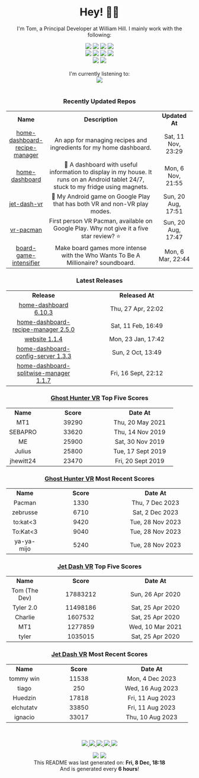 <div align='center'>
  <h1>Hey! 👋🏻 </h1>
</div>

<div align='center'>
    <p>I'm Tom, a Principal Developer at William Hill. I mainly work with the following:</p>
    <div>
      <img src="https://img.shields.io/badge/Amazon_AWS-FF9900?style=for-the-badge&logo=amazonaws&logoColor=white"/>
      <img src="https://img.shields.io/badge/Java-ED8B00?style=for-the-badge&logo=java&logoColor=white"/>
      <img src="https://img.shields.io/badge/JavaScript-323330?style=for-the-badge&logo=javascript&logoColor=F7DF1E" />
      <img src="https://img.shields.io/badge/Jest-C21325?style=for-the-badge&logo=jest&logoColor=white"/>
    </div>
    <div>
      <img src="https://img.shields.io/badge/Node.js-339933?style=for-the-badge&logo=nodedotjs&logoColor=white"/>
      <img src="https://img.shields.io/badge/Python-3776AB?style=for-the-badge&logo=python&logoColor=white"/>
      <img src="https://img.shields.io/badge/React-20232A?style=for-the-badge&logo=react&logoColor=61DAFB" />
      <img src="https://img.shields.io/badge/Sass-CC6699?style=for-the-badge&logo=sass&logoColor=white"/>
    </div>
    <div>
      <img src="https://img.shields.io/badge/TypeScript-007ACC?style=for-the-badge&logo=typescript&logoColor=white"/>
      <img src="https://img.shields.io/badge/storybook-FF4785?style=for-the-badge&logo=storybook&logoColor=white"/>
    </div>
</div>

<br/>

<div align='center'>
I'm currently listening to: <br/><img src="https:&#x2F;&#x2F;spotify-github-profile.vercel.app&#x2F;api&#x2F;view?uid&#x3D;6uewucrtqgm5qi9s7vafweivn&amp;cover_image&#x3D;true&amp;theme&#x3D;natemoo-re"/>
</div>

<br/>

<div align='center'>

### Recently Updated Repos
<table style="width: 100%;">
  <tr>
    <td style="text-align:center; font-weight: bold; width:20%;">Name</td>
    <td style="text-align:center; font-weight: bold; width:60%;">Description</td>
    <td style="text-align:center; font-weight: bold; width:20%;">Updated At</td>
  </tr>
  <tr>
    <td style="text-align:center;">
      <a href="https:&#x2F;&#x2F;github.com&#x2F;iamtomhewitt&#x2F;home-dashboard-recipe-manager">home-dashboard-recipe-manager</a>
    </td>
    <td style="text-align:center;">An app for managing recipes and ingredients for my home dashboard.</td>
    <td style="text-align:center;">Sat, 11 Nov, 23:29</td>
  </tr>
  <tr>
    <td style="text-align:center;">
      <a href="https:&#x2F;&#x2F;github.com&#x2F;iamtomhewitt&#x2F;home-dashboard">home-dashboard</a>
    </td>
    <td style="text-align:center;">🏡 A dashboard with useful information to display in my house. It runs on an Android tablet 24&#x2F;7, stuck to my fridge using magnets.</td>
    <td style="text-align:center;">Mon, 6 Nov, 21:55</td>
  </tr>
  <tr>
    <td style="text-align:center;">
      <a href="https:&#x2F;&#x2F;github.com&#x2F;iamtomhewitt&#x2F;jet-dash-vr">jet-dash-vr</a>
    </td>
    <td style="text-align:center;">🚀 My Android game on Google Play that has both VR and non-VR play modes.</td>
    <td style="text-align:center;">Sun, 20 Aug, 17:51</td>
  </tr>
  <tr>
    <td style="text-align:center;">
      <a href="https:&#x2F;&#x2F;github.com&#x2F;iamtomhewitt&#x2F;vr-pacman">vr-pacman</a>
    </td>
    <td style="text-align:center;">First person VR Pacman, available on Google Play. Why not give it a five star review? ⭐️</td>
    <td style="text-align:center;">Sun, 20 Aug, 17:47</td>
  </tr>
  <tr>
    <td style="text-align:center;">
      <a href="https:&#x2F;&#x2F;github.com&#x2F;iamtomhewitt&#x2F;board-game-intensifier">board-game-intensifier</a>
    </td>
    <td style="text-align:center;">Make board games more intense with the Who Wants To Be A Millionaire? soundboard.</td>
    <td style="text-align:center;">Mon, 6 Mar, 22:44</td>
  </tr>
</table>

### Latest Releases
<table style="width: 100%;">
   <tr>
     <td style="text-align:center; font-weight: bold; width:40%;">Release</td>
     <td style="text-align:center; font-weight: bold; width:60%;">Released At</td>
   </tr>
   <tr>
     <td style="text-align:center;">
       <a href="https:&#x2F;&#x2F;github.com&#x2F;iamtomhewitt&#x2F;home-dashboard&#x2F;releases&#x2F;tag&#x2F;6.10.3">home-dashboard 6.10.3</a>
     </td>
     <td style="text-align:center;">Thu, 27 Apr, 22:02</td>
   </tr>
   <tr>
     <td style="text-align:center;">
       <a href="https:&#x2F;&#x2F;github.com&#x2F;iamtomhewitt&#x2F;home-dashboard-recipe-manager&#x2F;releases&#x2F;tag&#x2F;2.5.0">home-dashboard-recipe-manager 2.5.0</a>
     </td>
     <td style="text-align:center;">Sat, 11 Feb, 16:49</td>
   </tr>
   <tr>
     <td style="text-align:center;">
       <a href="https:&#x2F;&#x2F;github.com&#x2F;iamtomhewitt&#x2F;website&#x2F;releases&#x2F;tag&#x2F;1.1.4">website 1.1.4</a>
     </td>
     <td style="text-align:center;">Mon, 23 Jan, 17:42</td>
   </tr>
   <tr>
     <td style="text-align:center;">
       <a href="https:&#x2F;&#x2F;github.com&#x2F;iamtomhewitt&#x2F;home-dashboard-config-server&#x2F;releases&#x2F;tag&#x2F;1.3.3">home-dashboard-config-server 1.3.3</a>
     </td>
     <td style="text-align:center;">Sun, 2 Oct, 13:49</td>
   </tr>
   <tr>
     <td style="text-align:center;">
       <a href="https:&#x2F;&#x2F;github.com&#x2F;iamtomhewitt&#x2F;home-dashboard-splitwise-manager&#x2F;releases&#x2F;tag&#x2F;1.1.7">home-dashboard-splitwise-manager 1.1.7</a>
     </td>
     <td style="text-align:center;">Fri, 16 Sept, 22:12</td>
   </tr>
</table>

### [Ghost Hunter VR](https://play.google.com/store/apps/details?id=com.SwivelChairGames.VRPacman) Top Five Scores
<table style="width: 100%;">
  <tr>
    <td style="text-align:center; font-weight: bold; width:20%;">Name</td>
    <td style="text-align:center; font-weight: bold; width:40%;">Score</td>
    <td style="text-align:center; font-weight: bold; width:40%;">Date At</td>
  </tr>
  <tr>
    <td style="text-align:center;">MT1</td>
    <td style="text-align:center;">39290</td>
    <td style="text-align:center;">Thu, 20 May 2021</td>
  </tr>
  <tr>
    <td style="text-align:center;">SEBAPRO</td>
    <td style="text-align:center;">33620</td>
    <td style="text-align:center;">Thu, 14 Nov 2019</td>
  </tr>
  <tr>
    <td style="text-align:center;">ME</td>
    <td style="text-align:center;">25900</td>
    <td style="text-align:center;">Sat, 30 Nov 2019</td>
  </tr>
  <tr>
    <td style="text-align:center;">Julius</td>
    <td style="text-align:center;">25800</td>
    <td style="text-align:center;">Tue, 17 Sept 2019</td>
  </tr>
  <tr>
    <td style="text-align:center;">jhewitt24</td>
    <td style="text-align:center;">23470</td>
    <td style="text-align:center;">Fri, 20 Sept 2019</td>
  </tr>
</table>

### [Ghost Hunter VR](https://play.google.com/store/apps/details?id=com.SwivelChairGames.VRPacman) Most Recent Scores
<table style="width: 100%;">
  <tr>
    <td style="text-align:center; font-weight: bold; width:20%;">Name</td>
    <td style="text-align:center; font-weight: bold; width:40%;">Score</td>
    <td style="text-align:center; font-weight: bold; width:40%;">Date At</td>
  </tr>
  <tr>
    <td style="text-align:center;">Pacman</td>
    <td style="text-align:center;">1330</td>
    <td style="text-align:center;">Thu, 7 Dec 2023</td>
  </tr>
  <tr>
    <td style="text-align:center;">zebrusse</td>
    <td style="text-align:center;">6710</td>
    <td style="text-align:center;">Sat, 2 Dec 2023</td>
  </tr>
  <tr>
    <td style="text-align:center;">to:kat&lt;3</td>
    <td style="text-align:center;">9420</td>
    <td style="text-align:center;">Tue, 28 Nov 2023</td>
  </tr>
  <tr>
    <td style="text-align:center;">To:Kat&lt;3</td>
    <td style="text-align:center;">9040</td>
    <td style="text-align:center;">Tue, 28 Nov 2023</td>
  </tr>
  <tr>
    <td style="text-align:center;">ya-ya-mijo</td>
    <td style="text-align:center;">5240</td>
    <td style="text-align:center;">Tue, 28 Nov 2023</td>
  </tr>
</table>

### [Jet Dash VR](https://play.google.com/store/apps/details?id=com.BlueRobotGames.JetDashVR&hl=en_GB&gl=US) Top Five Scores
<table style="width: 100%;">
  <tr>
    <td style="text-align:center; font-weight: bold; width:20%;">Name</td>
    <td style="text-align:center; font-weight: bold; width:40%;">Score</td>
    <td style="text-align:center; font-weight: bold; width:40%;">Date At</td>
  </tr>
  <tr>
    <td style="text-align:center;">Tom (The Dev)</td>
    <td style="text-align:center;">17883212</td>
    <td style="text-align:center;">Sun, 26 Apr 2020</td>
  </tr>
  <tr>
    <td style="text-align:center;">Tyler 2.0</td>
    <td style="text-align:center;">11498186</td>
    <td style="text-align:center;">Sat, 25 Apr 2020</td>
  </tr>
  <tr>
    <td style="text-align:center;">Charlie</td>
    <td style="text-align:center;">1607532</td>
    <td style="text-align:center;">Sat, 25 Apr 2020</td>
  </tr>
  <tr>
    <td style="text-align:center;">MT1</td>
    <td style="text-align:center;">1277859</td>
    <td style="text-align:center;">Wed, 10 Mar 2021</td>
  </tr>
  <tr>
    <td style="text-align:center;">tyler</td>
    <td style="text-align:center;">1035015</td>
    <td style="text-align:center;">Sat, 25 Apr 2020</td>
  </tr>
</table>

### [Jet Dash VR](https://play.google.com/store/apps/details?id=com.BlueRobotGames.JetDashVR&hl=en_GB&gl=US) Most Recent Scores
<table style="width: 100%;">
  <tr>
    <td style="text-align:center; font-weight: bold; width:20%;">Name</td>
    <td style="text-align:center; font-weight: bold; width:40%;">Score</td>
    <td style="text-align:center; font-weight: bold; width:40%;">Date At</td>
  </tr>
  <tr>
    <td style="text-align:center;">tommy win</td>
    <td style="text-align:center;">11538</td>
    <td style="text-align:center;">Mon, 4 Dec 2023</td>
  </tr>
  <tr>
    <td style="text-align:center;">tiago</td>
    <td style="text-align:center;">250</td>
    <td style="text-align:center;">Wed, 16 Aug 2023</td>
  </tr>
  <tr>
    <td style="text-align:center;">Huedzin</td>
    <td style="text-align:center;">17818</td>
    <td style="text-align:center;">Fri, 11 Aug 2023</td>
  </tr>
  <tr>
    <td style="text-align:center;">elchutatv</td>
    <td style="text-align:center;">33850</td>
    <td style="text-align:center;">Fri, 11 Aug 2023</td>
  </tr>
  <tr>
    <td style="text-align:center;">ignacio</td>
    <td style="text-align:center;">33017</td>
    <td style="text-align:center;">Thu, 10 Aug 2023</td>
  </tr>
</table>

</div>

<p/>
<br/>

<div align='center'>
  <a href="https://www.youtube.com/user/tomhewittification/videos?view_as=subscriber">
    <img src="https://img.shields.io/badge/YouTube-FF0000?style=for-the-badge&logo=youtube&logoColor=white" />
  </a>
  <a href="https://www.instagram.com/iamtomhewitt/">
    <img src="https://img.shields.io/badge/Instagram-E4405F?style=for-the-badge&logo=instagram&logoColor=white" />
  </a>
  <a href="https://www.linkedin.com/in/thomas-hewitt-ab7724a8/">
    <img src="https://img.shields.io/badge/LinkedIn-0077B5?style=for-the-badge&logo=linkedin&logoColor=white" />
  </a>
  <a href="https://iamtomhewitt.github.io/website/#/">
    <img src="https://img.shields.io/badge/website-000000?style=for-the-badge&logo=About.me&logoColor=white" />
  </a>
  <a href="https://stackoverflow.com/users/3002268/tom">
    <img src="https://img.shields.io/badge/reputation-2422-green?style=for-the-badge&logo=stackoverflow" />
  </a>
</div>

<p/>

<div align='center'>
  <img src="https://github.com/iamtomhewitt/iamtomhewitt/actions/workflows/build.yml/badge.svg" />
  <img src="https://api.visitorbadge.io/api/visitors?path=https%3A%2F%2Fgithub.com%2Fiamtomhewitt%2Fiamtomhewitt&countColor=%23263759&style=flat-square&labelStyle=lower" />
</div>

<div align='center'>
This README was last generated on: <b>Fri, 8 Dec, 18:18</b>
<br/>
And is generated every <b>6 hours</b>!
</div>

